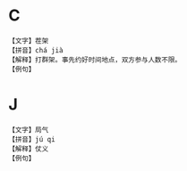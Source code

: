 # C
```
【文字】茬架
【拼音】chá jià 
【解释】打群架。事先约好时间地点，双方参与人数不限。
【例句】
```
# J
```
【文字】局气
【拼音】jú qi 
【解释】仗义
【例句】
```